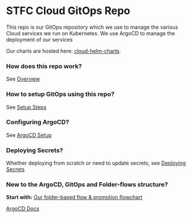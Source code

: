 # STFC Cloud GitOps Repo

This repo is our GitOps repository which we use to manage the various Cloud services we run on Kubernetes. We use ArgoCD to manage the deployment of our services

Our charts are hosted here: [cloud-helm-charts](https://github.com/stfc/cloud-helm-charts.git).

### How does this repo work?
See [Overview](overview.md)

### How to setup GitOps using this repo?
See [Setup Steps](infra-setup.md)

### Configuring ArgoCD?
See [ArgoCD Setup](argocd.md)

### Deploying Secrets?
Whether deploying from scratch or need to update secrets, see [Deploying Secrets](secrets.md)

### New to the ArgoCD, GitOps and Folder-flows structure?

**Start with:** [Our folder-based flow & promotion flowchart](folder-based-flow.md)

[ArgoCD Docs](https://argo-cd.readthedocs.io/en/stable/)

